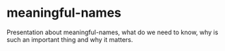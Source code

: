 meaningful-names
================

Presentation about meaningful-names, what do we need to know, why is such an important thing and why it matters.
